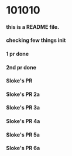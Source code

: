 # 101010
#### this is a README file.
#### checking few things init
#### 1 pr done
#### 2nd pr done
#### Sloke's PR
#### Sloke's PR 2a
#### Sloke's PR 3a
#### Sloke's PR 4a
#### Sloke's PR 5a
#### Sloke's PR 6a

